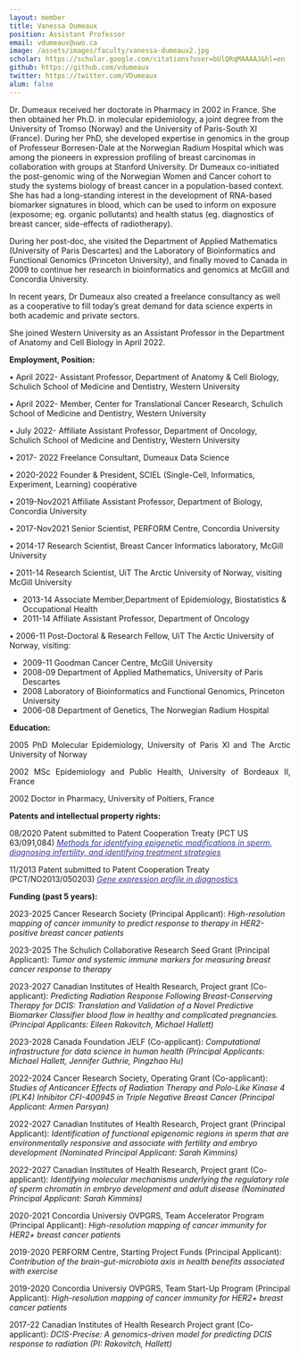 ```yaml
---
layout: member
title: Vanessa Dumeaux 
position: Assistant Professor
email: vdumeaux@uwo.ca
image: /assets/images/faculty/vanessa-dumeaux2.jpg
scholar: https://scholar.google.com/citations?user=bUlQRqMAAAAJ&hl=en
github: https://github.com/vdumeaux
twitter: https://twitter.com/VDumeaux
alum: false
---
```


Dr. Dumeaux received her doctorate in Pharmacy in 2002 in France. She then obtained her Ph.D. in molecular epidemiology, a joint degree from the University of Tromso (Norway) and the University of Paris-South XI (France). During her PhD, she developed expertise in genomics in the group of Professeur Borresen-Dale at the Norwegian Radium Hospital which was among the pioneers in expression profiling of breast carcinomas in collaboration with groups at Stanford University. Dr Dumeaux co-initiated the post-genomic wing of the Norwegian Women and Cancer cohort to study the systems biology of breast cancer in a population-based context. She has had a long-standing interest in the development of RNA-based biomarker signatures in blood, which can be used to inform on exposure (exposome; eg. organic pollutants) and health status (eg. diagnostics of breast cancer, side-effects of radiotherapy).

During her post-doc, she visited the Department of Applied Mathematics (University of Paris Descartes) and the Laboratory of Bioinformatics and Functional Genomics (Princeton University), and finally moved to Canada in 2009 to continue her research in bioinformatics and genomics at McGill and Concordia University.

In recent years, Dr Dumeaux also created a freelance consultancy as well as a cooperative to fill today’s great demand for data science experts in both academic and private sectors.

She joined Western University as an Assistant Professor in the Department of Anatomy and Cell Biology in April 2022.

		  
<p style="text-align: justify;"><strong>Employment, Position:</strong></p>
• April 2022- Assistant Professor, Department of Anatomy & Cell Biology, Schulich School of Medicine and Dentistry, Western University

• April 2022- Member, Center for Translational Cancer Research, Schulich School of Medicine and Dentistry, Western University

• July 2022- Affiliate Assistant Professor, Department of Oncology, Schulich School of Medicine and Dentistry, Western University

• 2017- 2022 Freelance Consultant, Dumeaux Data Science

• 2020-2022 Founder & President, SCIEL (Single-Cell, Informatics, Experiment, Learning) coopérative

• 2019-Nov2021 Affiliate Assistant Professor, Department of Biology, Concordia University

• 2017-Nov2021 Senior Scientist, PERFORM Centre, Concordia University


• 2014-17 Research Scientist, Breast Cancer Informatics laboratory, McGill University

• 2011-14 Research Scientist, UiT The Arctic University of Norway, visiting McGill University
  - 2013-14 Associate Member,Department of Epidemiology, Biostatistics &amp; Occupational Health
  - 2011-14 Affiliate Assistant Professor, Department of Oncology

• 2006-11 Post-Doctoral &amp; Research Fellow, UiT The Arctic University of Norway, visiting:
  - 2009-11 Goodman Cancer Centre, McGill University
  - 2008-09 Department of Applied Mathematics, University of Paris Descartes
  - 2008 Laboratory of Bioinformatics and Functional Genomics, Princeton University
  - 2006-08 Department of Genetics, The Norwegian Radium Hospital

<p><strong>Education:</strong></p>

<p style="text-align: justify;">2005 PhD Molecular Epidemiology, University of Paris XI and The Arctic University of Norway</p>
<p style="text-align: justify;">2002 MSc Epidemiology and Public Health, University of Bordeaux II, France</p>
<p style="text-align: justify;">2002 Doctor in Pharmacy, University of Poitiers, France</p>

<p><strong>Patents and intellectual property rights:</strong></p>

<p>08/2020 Patent submitted to Patent Cooperation Treaty (PCT US 63/091,084)
<em><span style="text-decoration: underline;"><span style="color: #333399; text-decoration: underline;"><a href="https://mcgill.flintbox.com/technologies/7819916d-b28c-41a2-addd-5c7f972b77ff"><span style="color: #333399; text-decoration: underline;">Methods for identifying epigenetic modifications in sperm, diagnosing infertility, and identifying treatment strategies</span></a></span></span></em></p>

<p>11/2013 Patent submitted to Patent Cooperation Treaty (PCT/NO2013/050203)
<em><span style="text-decoration: underline;"><span style="color: #333399; text-decoration: underline;"><a href="https://www.google.com/patents/WO2014081313A1?cl=en"><span style="color: #333399; text-decoration: underline;">Gene expression profile in diagnostics</span></a></span></span></em></p>


<p style="text-align: justify;"><strong>Funding (past 5 years):</strong></p>
<p>2023-2025 Cancer Research Society (Principal Applicant): <em>High-resolution mapping of cancer immunity to predict response to therapy in HER2-positive breast cancer patients</em></p>
<p>2023-2025 The Schulich Collaborative Research Seed Grant (Principal Applicant): <em>Tumor and systemic immune markers for measuring breast cancer response to therapy</em></p>
<p>2023-2027 Canadian Institutes of Health Research, Project grant (Co-applicant): <em>Predicting Radiation Response Following Breast-Conserving Therapy for DCIS: Translation and Validation of a Novel Predictive Biomarker Classifier blood flow in healthy and complicated pregnancies. (Principal Applicants: Eileen Rakovitch, Michael Hallett)</em></p>
<p>2023-2028 Canada Foundation JELF (Co-applicant): <em>Computational infrastructure for data science in human health (Principal Applicants: Michael Hallett, Jennifer Guthrie, Pingzhao Hu)</em></p>
<p>2022-2024 Cancer Research Society, Operating Grant (Co-applicant): <em>Studies of Anticancer Effects of Radiation Therapy and Polo-Like Kinase 4 (PLK4) Inhibitor CFI-400945 in Triple Negative Breast Cancer (Principal Applicant: Armen Parsyan)</em></p>
<p>2022-2027 Canadian Institutes of Health Research, Project grant (Principal Applicant): <em>Identification of functional epigenomic regions in sperm that are environmentally responsive and associate with fertility and embryo development (Nominated Principal Applicant: Sarah Kimmins)</em></p>
<p>2022-2027 Canadian Institutes of Health Research, Project grant (Co-applicant): <em>Identifying molecular mechanisms underlying the regulatory role of sperm chromatin in embryo development and adult disease (Nominated Principal Applicant: Sarah Kimmins)</em></p>
<p>2020-2021 Concordia Universiy OVPGRS, Team Accelerator Program (Principal Applicant): <em>High-resolution mapping of cancer immunity for HER2+ breast cancer patients</em></p>
<p>2019-2020 PERFORM Centre, Starting Project Funds (Principal Applicant): <em>Contribution of the brain-gut-microbiota axis in health benefits associated with exercise</em></p>
<p>2019-2020 Concordia Universiy OVPGRS, Team Start-Up Program (Principal Applicant): <em>High-resolution mapping of cancer immunity for HER2+ breast cancer patients</em></p>
<p>2017-22 Canadian Institutes of Health Research Project grant (Co-applicant): <em>DCIS-Precise: A genomics-driven model for predicting DCIS response to radiation (PI: Rakovitch, Hallett)</em></p>
